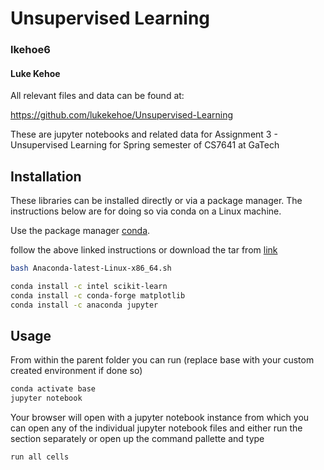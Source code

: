 # Unsupervised Learning
### lkehoe6
#### Luke Kehoe

All relevant files and data can be found at:

https://github.com/lukekehoe/Unsupervised-Learning


These are jupyter notebooks and related data for Assignment 3 - Unsupervised Learning for Spring semester of CS7641 at GaTech
## Installation
These libraries can be installed directly or via a package manager. The instructions below are for doing so via conda on a Linux machine.

Use the package manager [conda](https://docs.anaconda.com/anaconda/install/index.html).

follow the above linked instructions or download the tar from [link](https://www.anaconda.com/products/distribution)
```bash
bash Anaconda-latest-Linux-x86_64.sh
```

```bash
conda install -c intel scikit-learn
conda install -c conda-forge matplotlib
conda install -c anaconda jupyter
```
## Usage

From within the parent folder you can run 
(replace base with your custom created environment if done so)
```bash
conda activate base
jupyter notebook
```
Your browser will open with a jupyter notebook instance from which you can open any of the individual jupyter notebook files and either run the section separately or open up the command pallette and type
```bash
run all cells
```